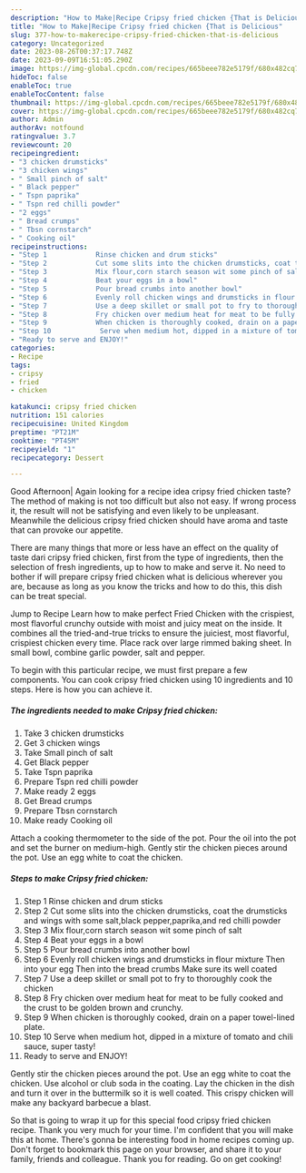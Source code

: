 ```yaml
---
description: "How to Make|Recipe Cripsy fried chicken {That is Delicious"
title: "How to Make|Recipe Cripsy fried chicken {That is Delicious"
slug: 377-how-to-makerecipe-cripsy-fried-chicken-that-is-delicious
category: Uncategorized
date: 2023-08-26T00:37:17.748Z
date: 2023-09-09T16:51:05.290Z
image: https://img-global.cpcdn.com/recipes/665beee782e5179f/680x482cq70/cripsy-fried-chicken-recipe-main-photo.jpg
hideToc: false
enableToc: true
enableTocContent: false
thumbnail: https://img-global.cpcdn.com/recipes/665beee782e5179f/680x482cq70/cripsy-fried-chicken-recipe-main-photo.jpg
cover: https://img-global.cpcdn.com/recipes/665beee782e5179f/680x482cq70/cripsy-fried-chicken-recipe-main-photo.jpg
author: Admin
authorAv: notfound
ratingvalue: 3.7
reviewcount: 20
recipeingredient:
- "3 chicken drumsticks"
- "3 chicken wings"
- " Small pinch of salt"
- " Black pepper"
- " Tspn paprika"
- " Tspn red chilli powder"
- "2 eggs"
- " Bread crumps"
- " Tbsn cornstarch"
- " Cooking oil"
recipeinstructions:
- "Step 1            Rinse chicken and drum sticks"
- "Step 2            Cut some slits into the chicken drumsticks, coat the drumsticks and wings with some salt,black pepper,paprika,and red chilli powder"
- "Step 3            Mix flour,corn starch season wit some pinch of salt"
- "Step 4            Beat your eggs in a bowl"
- "Step 5            Pour bread crumbs into another bowl"
- "Step 6            Evenly roll chicken wings and drumsticks in flour mixture Then into your egg Then into the bread crumbs  Make sure its well coated"
- "Step 7            Use a deep skillet or small pot to fry to thoroughly cook the chicken"
- "Step 8            Fry chicken over medium heat for meat to be fully cooked and the crust to be golden brown and crunchy."
- "Step 9            When chicken is thoroughly cooked, drain on a paper towel-lined plate."
- "Step 10            Serve when medium hot, dipped in a mixture of tomato and chili sauce, super tasty!"
- "Ready to serve and ENJOY!"
categories:
- Recipe
tags:
- cripsy
- fried
- chicken

katakunci: cripsy fried chicken 
nutrition: 151 calories
recipecuisine: United Kingdom
preptime: "PT21M"
cooktime: "PT45M"
recipeyield: "1"
recipecategory: Dessert

---
```



Good Afternoon| Again looking for a recipe idea cripsy fried chicken taste? The method of making is not too difficult but also not easy. If wrong process it, the result will not be satisfying and even likely to be unpleasant. Meanwhile the delicious cripsy fried chicken should have aroma and taste that can provoke our appetite.






There are many things that more or less have an effect on the quality of taste dari cripsy fried chicken, first from the type of ingredients, then the selection of fresh ingredients, up to how to make and serve it. No need to bother if will prepare cripsy fried chicken what is delicious wherever you are, because as long as you know the tricks and how to do this, this dish can be treat special.


Jump to Recipe Learn how to make perfect Fried Chicken with the crispiest, most flavorful crunchy outside with moist and juicy meat on the inside. It combines all the tried-and-true tricks to ensure the juiciest, most flavorful, crispiest chicken every time. Place rack over large rimmed baking sheet. In small bowl, combine garlic powder, salt and pepper.


To begin with this particular recipe, we must first prepare a few components. You can cook cripsy fried chicken using 10 ingredients and 10 steps. Here is how you can achieve it.

<!--inarticleads1-->

##### The ingredients needed to make Cripsy fried chicken:

1. Take 3 chicken drumsticks
1. Get 3 chicken wings
1. Take  Small pinch of salt
1. Get  Black pepper
1. Take  Tspn paprika
1. Prepare  Tspn red chilli powder
1. Make ready 2 eggs
1. Get  Bread crumps
1. Prepare  Tbsn cornstarch
1. Make ready  Cooking oil


Attach a cooking thermometer to the side of the pot. Pour the oil into the pot and set the burner on medium-high. Gently stir the chicken pieces around the pot. Use an egg white to coat the chicken. 

<!--inarticleads2-->

##### Steps to make Cripsy fried chicken:

1. Step 1            Rinse chicken and drum sticks
1. Step 2            Cut some slits into the chicken drumsticks, coat the drumsticks and wings with some salt,black pepper,paprika,and red chilli powder
1. Step 3            Mix flour,corn starch season wit some pinch of salt
1. Step 4            Beat your eggs in a bowl
1. Step 5            Pour bread crumbs into another bowl
1. Step 6            Evenly roll chicken wings and drumsticks in flour mixture Then into your egg Then into the bread crumbs  Make sure its well coated
1. Step 7            Use a deep skillet or small pot to fry to thoroughly cook the chicken
1. Step 8            Fry chicken over medium heat for meat to be fully cooked and the crust to be golden brown and crunchy.
1. Step 9            When chicken is thoroughly cooked, drain on a paper towel-lined plate.
1. Step 10            Serve when medium hot, dipped in a mixture of tomato and chili sauce, super tasty!
1. Ready to serve and ENJOY!

Gently stir the chicken pieces around the pot. Use an egg white to coat the chicken. Use alcohol or club soda in the coating. Lay the chicken in the dish and turn it over in the buttermilk so it is well coated. This crispy chicken will make any backyard barbecue a blast. 

So that is going to wrap it up for this special food cripsy fried chicken recipe. Thank you very much for your time. I'm confident that you will make this at home. There's gonna be interesting food in home recipes coming up. Don't forget to bookmark this page on your browser, and share it to your family, friends and colleague. Thank you for reading. Go on get cooking!
